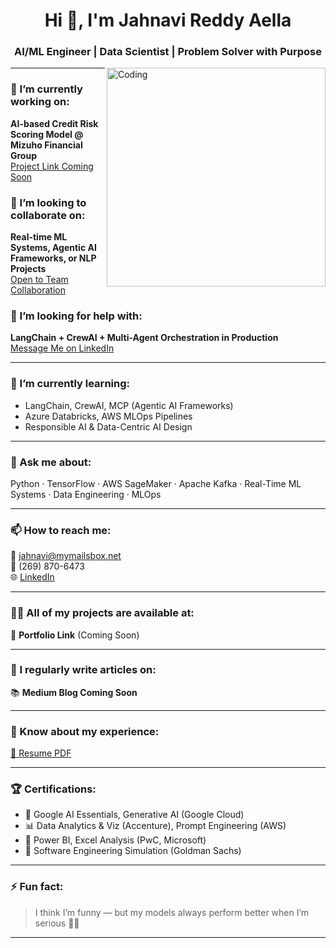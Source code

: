 <h1 align="center">Hi 👋, I'm Jahnavi Reddy Aella</h1>
<h3 align="center">AI/ML Engineer | Data Scientist | Problem Solver with Purpose</h3>

<img align="right" alt="Coding" width="350" src="https://cdn.dribbble.com/users/1162077/screenshots/3848914/programmer.gif">

---

### 🔭 I’m currently working on:
**AI-based Credit Risk Scoring Model @ Mizuho Financial Group**  
[Project Link Coming Soon]()

### 👯 I’m looking to collaborate on:
**Real-time ML Systems, Agentic AI Frameworks, or NLP Projects**  
[Open to Team Collaboration]()

### 🤝 I’m looking for help with:
**LangChain + CrewAI + Multi-Agent Orchestration in Production**  
[Message Me on LinkedIn](https://www.linkedin.com/in/jahnavireddyaella)

---

### 🌱 I’m currently learning:
- LangChain, CrewAI, MCP (Agentic AI Frameworks)
- Azure Databricks, AWS MLOps Pipelines
- Responsible AI & Data-Centric AI Design

---

### 💬 Ask me about:
Python · TensorFlow · AWS SageMaker · Apache Kafka · Real-Time ML Systems · Data Engineering · MLOps

---

### 📫 How to reach me:
📧 jahnavi@mymailsbox.net  
📱 (269) 870-6473  
🌐 [LinkedIn](https://www.linkedin.com/in/jahnavireddyaella)

---

### 👨‍💻 All of my projects are available at:
🔗 **Portfolio Link** (Coming Soon)

---

### 📝 I regularly write articles on:
📚 **Medium Blog Coming Soon**

---

### 📄 Know about my experience:
[📑 Resume PDF](https://forage-uploads-prod.s3.amazonaws.com/completion-certificates/4sLyCPgmsy8DA6Dh3/a87GpgE6tiku7q3gu_4sLyCPgmsy8DA6Dh3_4f8w6mDpEgLYZAiHm_1738405041469_completion_certificate.pdf)

---

### 🏆 Certifications:
- 🧠 Google AI Essentials, Generative AI (Google Cloud)
- 📊 Data Analytics & Viz (Accenture), Prompt Engineering (AWS)
- 🧮 Power BI, Excel Analysis (PwC, Microsoft)
- 🔧 Software Engineering Simulation (Goldman Sachs)

---

### ⚡ Fun fact:
> I think I’m funny — but my models always perform better when I’m serious 🤖😂

---

<p align="center">
  <img src="https://github-readme-stats.vercel.app/api/top-langs/?username=yourusername&layout=c
